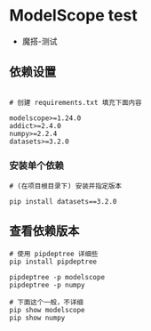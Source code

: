 # ModelScope test 
- 魔搭-测试

## 依赖设置
```text

# 创建 requirements.txt 填充下面内容

modelscope>=1.24.0
addict>=2.4.0
numpy>=2.2.4
datasets>=3.2.0

```

### 安装单个依赖
```shell
# (在项目根目录下) 安装并指定版本

pip install datasets==3.2.0
```

## 查看依赖版本
```shell
# 使用 pipdeptree 详细些
pip install pipdeptree

pipdeptree -p modelscope
pipdeptree -p numpy

# 下面这个一般，不详细
pip show modelscope
pip show numpy
```